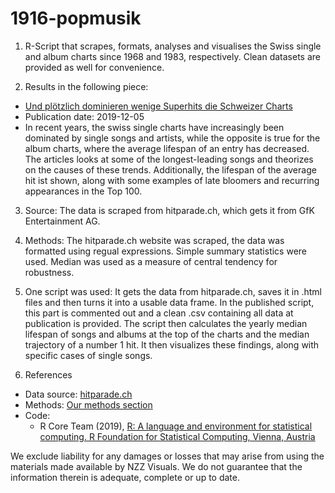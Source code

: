 # 1916-popmusik

1. R-Script that scrapes, formats, analyses and visualises the Swiss single and album charts since 1968 and 1983, respectively. Clean datasets are provided as well for convenience.

2. Results in the following piece:
  * [Und plötzlich dominieren wenige Superhits die Schweizer Charts](https://www.nzz.ch/feuilleton/schweizer-charts-und-ploetzlich-dominieren-wenige-superhits-ld.1488251)
  * Publication date: 2019-12-05
  * In recent years, the swiss single charts have increasingly been dominated by single songs and artists, while the opposite is true for the album charts, where the average lifespan of an entry has decreased. The articles looks at some of the longest-leading songs and theorizes on the causes of these trends. Additionally, the lifespan of the average hit ist shown, along with some examples of late bloomers and recurring appearances in the Top 100.
  
3. Source: The data is scraped from hitparade.ch, which gets it from GfK Entertainment AG.

4. Methods: The hitparade.ch website was scraped, the data was formatted using regual expressions. Simple summary statistics were used. Median was used as a measure of central tendency for robustness.

5. One script was used: It gets the data from hitparade.ch, saves it in .html files and then turns it into a usable data frame. In the published script, this part is commented out and a clean .csv containing all data at publication is provided. The script then calculates the yearly median lifespan of songs and albums at the top of the charts and the median trajectory of a number 1 hit. It then visualizes these findings, along with specific cases of single songs.
  
6. References
  * Data source: [hitparade.ch](https://www.https://hitparade.ch/charts)
  * Methods: [Our methods section](https://www.nzz.ch/feuilleton/schweizer-charts-und-ploetzlich-dominieren-wenige-superhits-ld.1488251#subtitle-die-methodik-im-detail)
  * Code: 
    * R Core Team (2019), [R: A language and environment for statistical computing. R Foundation for Statistical Computing, Vienna, Austria](http://www.R-project.org)

We exclude liability for any damages or losses that may arise from using the materials made available by NZZ Visuals. We do not guarantee that the information therein is adequate, complete or up to date.
